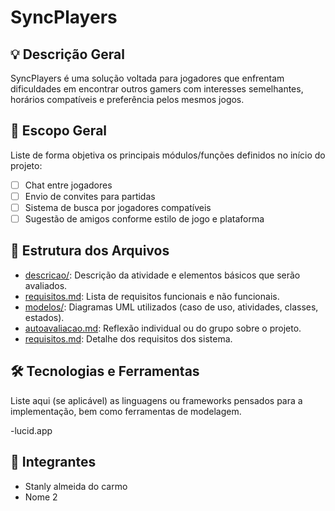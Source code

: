 # SyncPlayers

## 💡 Descrição Geral
SyncPlayers é uma solução voltada para jogadores que enfrentam dificuldades em encontrar outros gamers com interesses semelhantes, horários compatíveis e preferência pelos mesmos jogos.

## 📌 Escopo Geral
Liste de forma objetiva os principais módulos/funções definidos no início do projeto:

- [ ] Chat entre jogadores
- [ ] Envio de convites para partidas
- [ ] Sistema de busca por jogadores compatíveis
- [ ] Sugestão de amigos conforme estilo de jogo e plataforma

## 📁 Estrutura dos Arquivos
- [descricao/](./descricao/readme.md): Descrição da atividade e elementos básicos que serão avaliados.
- [requisitos.md](requisitos.md): Lista de requisitos funcionais e não funcionais.
- [modelos/](./modelos/readme.md): Diagramas UML utilizados (caso de uso, atividades, classes, estados).
- [autoavaliacao.md](./descricao/autoavaliacao.md): Reflexão individual ou do grupo sobre o projeto.
- [requisitos.md](./requisitos.md): Detalhe dos requisitos dos sistema.

## 🛠️ Tecnologias e Ferramentas
Liste aqui (se aplicável) as linguagens ou frameworks pensados para a implementação, bem como ferramentas de modelagem.

-lucid.app

## 👥 Integrantes
- Stanly almeida do carmo
- Nome 2 
